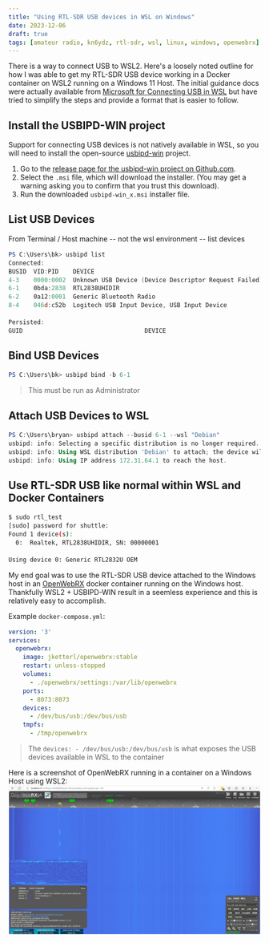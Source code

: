 ```yaml
---
title: "Using RTL-SDR USB devices in WSL on Windows"
date: 2023-12-06
draft: true
tags: [amateur radio, kn6ydz, rtl-sdr, wsl, linux, windows, openwebrx]
---
```


There is a way to connect USB to WSL2.  Here's a loosely noted outline for how I was able to get my RTL-SDR USB device working in a Docker container on WSL2 running on a Windows 11 Host.  The initial guidance docs were actually available from [Microsoft for Connecting USB in WSL](https://learn.microsoft.com/en-us/windows/wsl/connect-usb) but have tried to simplify the steps and provide a format that is easier to follow.

## Install the USBIPD-WIN project

Support for connecting USB devices is not natively available in WSL, so you will need to install the open-source [usbipd-win](https://github.com/dorssel/usbipd-win/releases) project.

1. Go to the [release page for the usbipd-win project on Github.com](https://github.com/dorssel/usbipd-win/releases).
1. Select the `.msi` file, which will download the installer.
   (You may get a warning asking you to confirm that you trust this download).
1. Run the downloaded `usbipd-win_x.msi` installer file.

## List USB Devices

From Terminal / Host machine -- not the wsl environment -- list devices

```powershell
PS C:\Users\bk> usbipd list
Connected:
BUSID  VID:PID    DEVICE                                                        STATE
4-3    0000:0002  Unknown USB Device (Device Descriptor Request Failed)         Not shared
6-1    0bda:2838  RTL2838UHIDIR                                                 Attached
6-2    0a12:0001  Generic Bluetooth Radio                                       Not shared
8-4    046d:c52b  Logitech USB Input Device, USB Input Device                   Not shared

Persisted:
GUID                                  DEVICE

```

## Bind USB Devices

```powershell
PS C:\Users\bk> usbipd bind -b 6-1
```
> This must be run as Administrator

## Attach USB Devices to WSL

```powershell
PS C:\Users\bryan> usbipd attach --busid 6-1 --wsl "Debian"
usbipd: info: Selecting a specific distribution is no longer required. Please file an issue if you believe that the default selection mechanism is not working for you.
usbipd: info: Using WSL distribution 'Debian' to attach; the device will be available in all WSL 2 distributions.
usbipd: info: Using IP address 172.31.64.1 to reach the host.
```

## Use RTL-SDR USB like normal within WSL and Docker Containers

```sh
$ sudo rtl_test
[sudo] password for shuttle:
Found 1 device(s):
  0:  Realtek, RTL2838UHIDIR, SN: 00000001

Using device 0: Generic RTL2832U OEM
```

My end goal was to use the RTL-SDR USB device attached to the Windows host in an [OpenWebRX](https://github.com/jketterl/openwebrx) docker container running on the Windows host.  Thankfully WSL2 + USBIPD-WIN result in a seemless experience and this is relatively easy to accomplish.

Example `docker-compose.yml`:

```yaml
version: '3'
services:
  openwebrx:
    image: jketterl/openwebrx:stable
    restart: unless-stopped
    volumes:
      - ./openwebrx/settings:/var/lib/openwebrx
    ports:
      - 8073:8073
    devices:
      - /dev/bus/usb:/dev/bus/usb
    tmpfs:
      - /tmp/openwebrx
```
> The `devices: - /dev/bus/usb:/dev/bus/usb` is what exposes the USB devices available in WSL to the container

Here is a screenshot of OpenWebRX running in a container on a Windows Host using WSL2:
[![OpenWebRX running in a container on a Windows Host using WSL2](openwebrx-container.png "OpenWebRX running in a container on a Windows Host using WSL2")](openwebrx-container.png)
